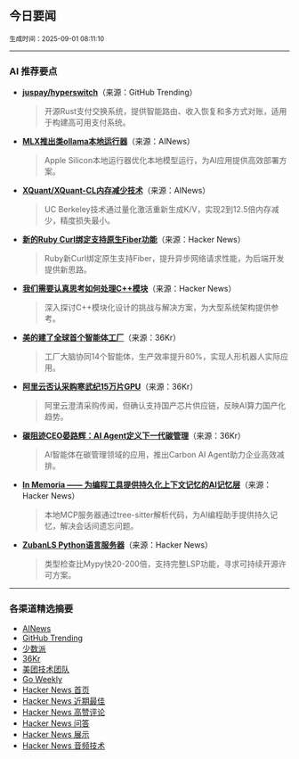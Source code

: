 ## 今日要闻

<sub> 生成时间：2025-09-01 08:11:10</sub>


---

### AI 推荐要点

- **[juspay/hyperswitch](https://github.com/juspay/hyperswitch)**（来源：GitHub Trending）  
  > 开源Rust支付交换系统，提供智能路由、收入恢复和多方式对账，适用于构建高可用支付系统。

- **[MLX推出类ollama本地运行器](https://twitter.com/tom_doerr/status/1961309536406392877)**（来源：AINews）  
  > Apple Silicon本地运行器优化本地模型运行，为AI应用提供高效部署方案。

- **[XQuant/XQuant-CL内存减少技术](https://twitter.com/TheTuringPost/status/1961475078753063322)**（来源：AINews）  
  > UC Berkeley技术通过量化激活重新生成K/V，实现2到12.5倍内存减少，精度损失最小。

- **[新的Ruby Curl绑定支持原生Fiber功能](https://news.ycombinator.com/item?id=45086276)**（来源：Hacker News）  
  > Ruby新Curl绑定原生支持Fiber，提升异步网络请求性能，为后端开发提供新思路。

- **[我们需要认真思考如何处理C++模块](https://news.ycombinator.com/item?id=45086210)**（来源：Hacker News）  
  > 深入探讨C++模块化设计的挑战与解决方案，为大型系统架构提供参考。

- **[美的建了全球首个智能体工厂](https://36kr.com/p/3443892636177796)**（来源：36Kr）  
  > 工厂大脑协同14个智能体，生产效率提升80%，实现人形机器人实际应用。

- **[阿里云否认采购寒武纪15万片GPU](https://36kr.com/newsflashes/3447381493012100)**（来源：36Kr）  
  > 阿里云澄清采购传闻，但确认支持国产芯片供应链，反映AI算力国产化趋势。

- **[碳阻迹CEO晏路辉：AI Agent定义下一代碳管理](https://36kr.com/p/3443153509488259)**（来源：36Kr）  
  > AI智能体在碳管理领域的应用，推出Carbon AI Agent助力企业高效减排。

- **[In Memoria —— 为编程工具提供持久化上下文记忆的AI记忆层](https://news.ycombinator.com/item?id=45085417)**（来源：Hacker News）  
  > 本地MCP服务器通过tree-sitter解析代码，为AI编程助手提供持久记忆，解决会话间遗忘问题。

- **[ZubanLS Python语言服务器](https://news.ycombinator.com/item?id=45086249)**（来源：Hacker News）  
  > 类型检查比Mypy快20-200倍，支持完整LSP功能，寻求可持续开源许可方案。

---

### 各渠道精选摘要
- [AINews](./ai_news_summary_2025-09-01.md)
- [GitHub Trending](./github_trending_2025-09-01.md)
- [少数派](./shaoshupai_2025-09-01.md)
- [36Kr](./36kr_summary_2025-09-01.md)
- [美团技术团队](./meituan_2025-09-01.md)
- [Go Weekly](./go_weekly_2025-09-01.md)
- [Hacker News 首页](./hacker_news_frontpage_2025-09-01.md)
- [Hacker News 近期最佳](./hacker_news_best_2025-09-01.md)
- [Hacker News 高赞评论](./hacker_news_top_comments_2025-09-01.md)
- [Hacker News 问答](./hacker_news_ask_2025-09-01.md)
- [Hacker News 展示](./hacker_news_show_2025-09-01.md)
- [Hacker News 音频技术](./hacker_news_audio_tech_2025-09-01.md)